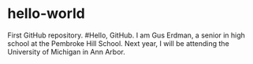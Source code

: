 # hello-world
First GitHub repository. 
#Hello, GitHub. I am Gus Erdman, a senior in high school at the Pembroke Hill School. Next year, I will be attending the University of Michigan in Ann Arbor. 

